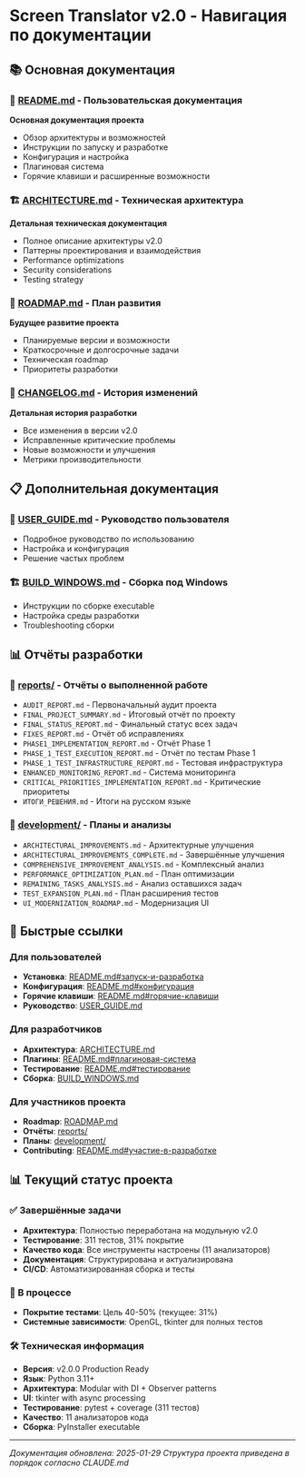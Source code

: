 # Screen Translator v2.0 - Навигация по документации

## 📚 Основная документация

### 🎯 [README.md](README.md) - Пользовательская документация
**Основная документация проекта**
- Обзор архитектуры и возможностей
- Инструкции по запуску и разработке  
- Конфигурация и настройка
- Плагиновая система
- Горячие клавиши и расширенные возможности

### 🏗️ [ARCHITECTURE.md](ARCHITECTURE.md) - Техническая архитектура
**Детальная техническая документация**
- Полное описание архитектуры v2.0
- Паттерны проектирования и взаимодействия
- Performance optimizations
- Security considerations
- Testing strategy

### 🚀 [ROADMAP.md](ROADMAP.md) - План развития
**Будущее развитие проекта**
- Планируемые версии и возможности
- Краткосрочные и долгосрочные задачи
- Техническая roadmap
- Приоритеты разработки

### 📝 [CHANGELOG.md](CHANGELOG.md) - История изменений
**Детальная история разработки**
- Все изменения в версии v2.0
- Исправленные критические проблемы
- Новые возможности и улучшения
- Метрики производительности

## 📋 Дополнительная документация

### 👥 [USER_GUIDE.md](USER_GUIDE.md) - Руководство пользователя
- Подробное руководство по использованию
- Настройка и конфигурация
- Решение частых проблем

### 🏗️ [BUILD_WINDOWS.md](BUILD_WINDOWS.md) - Сборка под Windows
- Инструкции по сборке executable
- Настройка среды разработки
- Troubleshooting сборки

## 📊 Отчёты разработки

### 📁 [reports/](reports/) - Отчёты о выполненной работе
- `AUDIT_REPORT.md` - Первоначальный аудит проекта
- `FINAL_PROJECT_SUMMARY.md` - Итоговый отчёт по проекту
- `FINAL_STATUS_REPORT.md` - Финальный статус всех задач
- `FIXES_REPORT.md` - Отчёт об исправлениях
- `PHASE1_IMPLEMENTATION_REPORT.md` - Отчёт Phase 1
- `PHASE_1_TEST_EXECUTION_REPORT.md` - Отчёт по тестам Phase 1
- `PHASE_1_TEST_INFRASTRUCTURE_REPORT.md` - Тестовая инфраструктура
- `ENHANCED_MONITORING_REPORT.md` - Система мониторинга
- `CRITICAL_PRIORITIES_IMPLEMENTATION_REPORT.md` - Критические приоритеты
- `ИТОГИ_РЕШЕНИЯ.md` - Итоги на русском языке

### 📁 [development/](development/) - Планы и анализы
- `ARCHITECTURAL_IMPROVEMENTS.md` - Архитектурные улучшения
- `ARCHITECTURAL_IMPROVEMENTS_COMPLETE.md` - Завершённые улучшения
- `COMPREHENSIVE_IMPROVEMENT_ANALYSIS.md` - Комплексный анализ
- `PERFORMANCE_OPTIMIZATION_PLAN.md` - План оптимизации
- `REMAINING_TASKS_ANALYSIS.md` - Анализ оставшихся задач
- `TEST_EXPANSION_PLAN.md` - План расширения тестов
- `UI_MODERNIZATION_ROADMAP.md` - Модернизация UI

## 🔗 Быстрые ссылки

### Для пользователей
- **Установка**: [README.md#запуск-и-разработка](README.md#🚀-запуск-и-разработка)
- **Конфигурация**: [README.md#конфигурация](README.md#⚙️-конфигурация)
- **Горячие клавиши**: [README.md#горячие-клавиши](README.md#🎮-горячие-клавиши-по-умолчанию)
- **Руководство**: [USER_GUIDE.md](USER_GUIDE.md)

### Для разработчиков  
- **Архитектура**: [ARCHITECTURE.md](ARCHITECTURE.md)
- **Плагины**: [README.md#плагиновая-система](README.md#🔌-плагиновая-система)
- **Тестирование**: [README.md#тестирование](README.md#тестирование)
- **Сборка**: [BUILD_WINDOWS.md](BUILD_WINDOWS.md)

### Для участников проекта
- **Roadmap**: [ROADMAP.md](ROADMAP.md)
- **Отчёты**: [reports/](reports/)
- **Планы**: [development/](development/)
- **Contributing**: [README.md#участие-в-разработке](README.md#🤝-участие-в-разработке)

## 📊 Текущий статус проекта

### ✅ Завершённые задачи
- **Архитектура**: Полностью переработана на модульную v2.0
- **Тестирование**: 311 тестов, 31% покрытие
- **Качество кода**: Все инструменты настроены (11 анализаторов)
- **Документация**: Структурирована и актуализирована
- **CI/CD**: Автоматизированная сборка и тесты

### 🔄 В процессе
- **Покрытие тестами**: Цель 40-50% (текущее: 31%)
- **Системные зависимости**: OpenGL, tkinter для полных тестов

### 🛠️ Техническая информация
- **Версия**: v2.0.0 Production Ready
- **Язык**: Python 3.11+
- **Архитектура**: Modular with DI + Observer patterns
- **UI**: tkinter with async processing
- **Тестирование**: pytest + coverage (311 тестов)
- **Качество**: 11 анализаторов кода
- **Сборка**: PyInstaller executable

---

*Документация обновлена: 2025-01-29*
*Структура проекта приведена в порядок согласно CLAUDE.md*